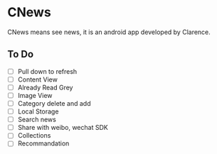# CNews
CNews means see news, it is an android app developed by Clarence.

## To Do
- [ ] Pull down to refresh
- [ ] Content View
- [ ] Already Read Grey
- [ ] Image View
- [ ] Category delete and add
- [ ] Local Storage
- [ ] Search news
- [ ] Share with weibo, wechat SDK
- [ ] Collections
- [ ] Recommandation
